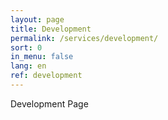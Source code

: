 ```yaml
---
layout: page
title: Development
permalink: /services/development/
sort: 0
in_menu: false
lang: en
ref: development
---
```


Development Page
